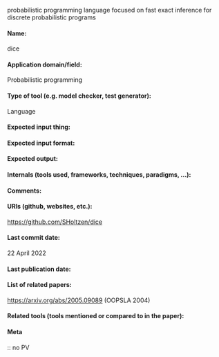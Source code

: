 probabilistic programming language focused on fast exact inference for discrete probabilistic programs

#### Name:
dice

#### Application domain/field:
Probabilistic programming

#### Type of tool (e.g. model checker, test generator):
Language

#### Expected input thing:

#### Expected input format:

#### Expected output:

#### Internals (tools used, frameworks, techniques, paradigms, ...):

#### Comments:

#### URIs (github, websites, etc.):
https://github.com/SHoltzen/dice

#### Last commit date:
22 April 2022

#### Last publication date:

#### List of related papers:
https://arxiv.org/abs/2005.09089 (OOPSLA 2004)

#### Related tools (tools mentioned or compared to in the paper):

#### Meta
:: no PV